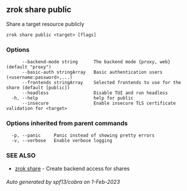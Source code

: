 ## zrok share public

Share a target resource publicly

```
zrok share public <target> [flags]
```

### Options

```
      --backend-mode string      The backend mode {proxy, web} (default "proxy")
      --basic-auth stringArray   Basic authentication users (<username:password>,...)
      --frontends stringArray    Selected frontends to use for the share (default [public])
      --headless                 Disable TUI and run headless
  -h, --help                     help for public
      --insecure                 Enable insecure TLS certificate validation for <target>
```

### Options inherited from parent commands

```
  -p, --panic     Panic instead of showing pretty errors
  -v, --verbose   Enable verbose logging
```

### SEE ALSO

* [zrok share](zrok_share.md)	 - Create backend access for shares

###### Auto generated by spf13/cobra on 1-Feb-2023
